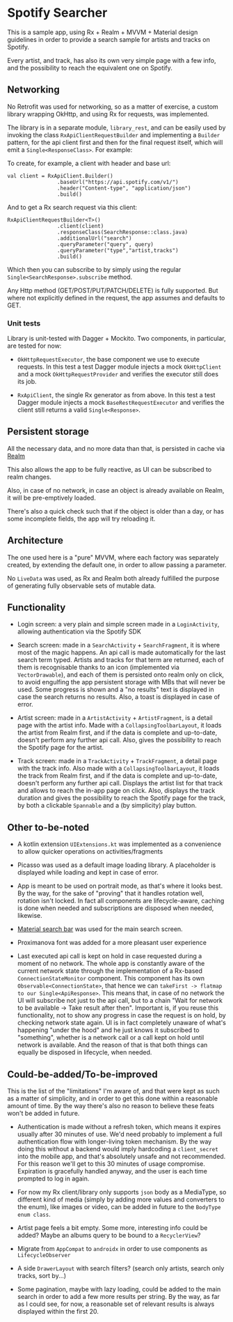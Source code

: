 # Spotify Searcher

This is a sample app, using Rx + Realm + MVVM + Material design guidelines in order to provide a search sample for artists and tracks on Spotify.

Every artist, and track, has also its own very simple page with a few info, and the possibility to reach the equivalent one on Spotify.

## Networking

No Retrofit was used for networking, so as a matter of exercise, a custom library wrapping OkHttp, and using Rx for requests, was implemented.

The library is in a separate module, `library_rest`, and can be easily used by invoking the class `RxApiClientRequestBuilder` and implementing a `Builder` pattern, for the api client first and then for the final request itself, which will emit a `Single<ResponseClass>`. For example:

To create, for example, a client with header and base url:

```
val client = RxApiClient.Builder()
                .baseUrl("https://api.spotify.com/v1/")
                .header("Content-type", "application/json")
                .build()
```

And to get a Rx search request via this client:

```
RxApiClientRequestBuilder<T>()
                .client(client)
                .responseClass(SearchResponse::class.java)
                .additionalUrl("search")
                .queryParameter("query", query)
                .queryParameter("type","artist,tracks")
                .build()
```

Which then you can subscribe to by simply using the regular `Single<SearchResponse>.subscribe` method. 

Any Http method (GET/POST/PUT/PATCH/DELETE) is fully supported. But where not explicitly defined in the request, the app assumes and defaults to GET.

### Unit tests

Library is unit-tested with Dagger + Mockito. Two components, in particular, are tested for now: 

- `OkHttpRequestExecutor`, the base component we use to execute requests. In this test a test Dagger module injects a mock `OkHttpClient` and a mock `OkHttpRequestProvider` and verifies the executor still does its job.

- `RxApiClient`, the single Rx generator as from above. In this test a test Dagger module injects a mock `BaseRestRequestExecutor` and verifies the client still returns a valid `Single<Response>`.


## Persistent storage

All the necessary data, and no more data than that, is persisted in cache via [Realm](https://realm.io/) 

This also allows the app to be fully reactive, as UI can be subscribed to realm changes.

Also, in case of no network, in case an object is already available on Realm, it will be pre-emptively loaded.

There's also a quick check such that if the object is older than a day, or has some incomplete fields, the app will try reloading it.

## Architecture

The one used here is a "pure" MVVM, where each factory was separately created, by extending the default one, in order to allow passing a parameter.

No `LiveData` was used, as Rx and Realm both already fulfilled the purpose of generating fully observable sets of mutable data.

## Functionality

- Login screen: a very plain and simple screen made in a `LoginActivity`, allowing authentication via the Spotify SDK

- Search screen: made in a `SearchActivity` + `SearchFragment`, it is where most of the magic happens. An api call is made automatically for the last search term typed. Artists and tracks for that term are returned, each of them is recognisable thanks to an icon (implemented via `VectorDrawable`), and each of them is persisted onto realm only on click, to avoid engulfing the app persistent storage with MBs that will never be used. Some progress is shown and a "no results" text is displayed in case the search returns no results. Also, a toast is displayed in case of error. 

- Artist screen: made in a `ArtistActivity` + `ArtistFragment`, is a detail page with the artist info. Made with a `CollapsingToolbarLayout`, it loads the artist from Realm first, and if the data is complete and up-to-date, doesn't perform any further api call. Also, gives the possibility to reach the Spotify page for the artist.

- Track screen: made in a `TrackActivity` + `TrackFragment`, a detail page with the track info. Also made with a `CollapsingToolbarLayout`, it loads the track from Realm first, and if the data is complete and up-to-date, doesn't perform any further api call. Displays the artist list for that track and allows to reach the in-app page on click. Also, displays the track duration and gives the possibility to reach the Spotify page for the track, by both a clickable `Spannable` and a (by simplicity) play button.

## Other to-be-noted

- A kotlin extension `UIExtensions.kt` was implemented as a convenience to allow quicker operations on activities/fragments

- Picasso was used as a default image loading library. A placeholder is displayed while loading and kept in case of error.

- App is meant to be used on portrait mode, as that's where it looks best. By the way, for the sake of "proving" that it handles rotation well, rotation isn't locked. In fact all components are lifecycle-aware, caching is done when needed and subscriptions are disposed when needed, likewise.

- [Material search bar](https://github.com/mancj/MaterialSearchBar) was used for the main search screen.

- Proximanova font was added for a more pleasant user experience

- Last executed api call is kept on hold in case requested during a moment of no network. The whole app is constantly aware of the current network state through the implementation of a Rx-based `ConnectionStateMonitor` component. This component has its own `Observable<ConnectionState>`, that hence we can `takeFirst -> flatmap` `to our Single<ApiResponse>`. This means that, in case of no network the UI will subscribe not just to the api call, but to a chain "Wait for network to be available -> Take result after then". Important is, if you reuse this functionality, not to show any progress in case the request is on hold, by checking network state again. UI is in fact completely unaware of what's happening "under the hood" and he just knows it subscribed to "something", whether is a network call or a call kept on hold until network is available. And the reason of that is that both things can equally be disposed in lifecycle, when needed.

## Could-be-added/To-be-improved

This is the list of the "limitations" I'm aware of, and that were kept as such as a matter of simplicity, and in order to get this done within a reasonable amount of time. By the way there's also no reason to believe these feats won't be added in future. 

- Authentication is made without a refresh token, which means it expires usually after 30 minutes of use. We'd need probably to implement a full authentication flow with longer-living token mechanism. By the way doing this without a backend would imply hardcoding a `client_secret` into the mobile app, and that's absolutely unsafe and not recommended. For this reason we'll get to this 30 minutes of usage compromise. Expiration is gracefully handled anyway, and the user is each time prompted to log in again.

- For now my Rx client/library only supports `json` body as a MediaType, so different kind of media (simply by adding more values and converters to the enum), like images or video, can be added in future to the `BodyType` `enum class`.

- Artist page feels a bit empty. Some more, interesting info could be added? Maybe an albums query to be bound to a `RecyclerView`?

- Migrate from `AppCompat` to `androidx` in order to use components as `LifecycleObserver`

- A side `DrawerLayout` with search filters? (search only artists, search only tracks, sort by...)

- Some pagination, maybe with lazy loading, could be added to the main search in order to add a few more results per string. By the way, as far as I could see, for now, a reasonable set of relevant results is always displayed within the first 20.
